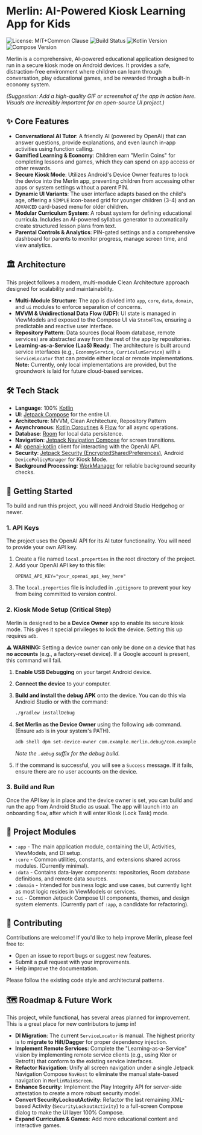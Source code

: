 # Merlin: AI-Powered Kiosk Learning App for Kids

![License: MIT+Common Clause](https://img.shields.io/badge/License-MIT-blue.svg)
![Build Status](https://img.shields.io/badge/build-passing-brightgreen)
![Kotlin Version](https://img.shields.io/badge/Kotlin-1.9.0-7F52FF)
![Compose Version](https://img.shields.io/badge/Compose-1.6.8-4285F4)

Merlin is a comprehensive, AI-powered educational application designed to run in a secure kiosk mode on Android devices. It provides a safe, distraction-free environment where children can learn through conversation, play educational games, and be rewarded through a built-in economy system.

*(Suggestion: Add a high-quality GIF or screenshot of the app in action here. Visuals are incredibly important for an open-source UI project.)*



## ✨ Core Features

*   **Conversational AI Tutor**: A friendly AI (powered by OpenAI) that can answer questions, provide explanations, and even launch in-app activities using function calling.
*   **Gamified Learning & Economy**: Children earn "Merlin Coins" for completing lessons and games, which they can spend on app access or other rewards.
*   **Secure Kiosk Mode**: Utilizes Android's Device Owner features to lock the device into the Merlin app, preventing children from accessing other apps or system settings without a parent PIN.
*   **Dynamic UI Variants**: The user interface adapts based on the child's age, offering a `SIMPLE` icon-based grid for younger children (3-4) and an `ADVANCED` card-based menu for older children.
*   **Modular Curriculum System**: A robust system for defining educational curricula. Includes an AI-powered syllabus generator to automatically create structured lesson plans from text.
*   **Parental Controls & Analytics**: PIN-gated settings and a comprehensive dashboard for parents to monitor progress, manage screen time, and view analytics.

## 🏛️ Architecture

This project follows a modern, multi-module Clean Architecture approach designed for scalability and maintainability.

*   **Multi-Module Structure**: The app is divided into `app`, `core`, `data`, `domain`, and `ui` modules to enforce separation of concerns.
*   **MVVM & Unidirectional Data Flow (UDF)**: UI state is managed in ViewModels and exposed to the Compose UI via `StateFlow`, ensuring a predictable and reactive user interface.
*   **Repository Pattern**: Data sources (local Room database, remote services) are abstracted away from the rest of the app by repositories.
*   **Learning-as-a-Service (LaaS) Ready**: The architecture is built around service interfaces (e.g., `EconomyService`, `CurriculumService`) with a `ServiceLocator` that can provide either local or remote implementations. **Note:** Currently, only local implementations are provided, but the groundwork is laid for future cloud-based services.

## 🛠️ Tech Stack

*   **Language**: 100% [Kotlin](https://kotlinlang.org/)
*   **UI**: [Jetpack Compose](https://developer.android.com/jetpack/compose) for the entire UI.
*   **Architecture**: MVVM, Clean Architecture, Repository Pattern
*   **Asynchronous**: [Kotlin Coroutines](https://kotlinlang.org/docs/coroutines-overview.html) & [Flow](https://kotlinlang.org/docs/flow.html) for all async operations.
*   **Database**: [Room](https://developer.android.com/training/data-storage/room) for local data persistence.
*   **Navigation**: [Jetpack Navigation Compose](https://developer.android.com/jetpack/compose/navigation) for screen transitions.
*   **AI**: [openai-kotlin](https://github.com/aallam/openai-kotlin) client for interacting with the OpenAI API.
*   **Security**: [Jetpack Security (EncryptedSharedPreferences)](https://developer.android.com/topic/security/data), Android `DevicePolicyManager` for Kiosk Mode.
*   **Background Processing**: [WorkManager](https://developer.android.com/topic/libraries/architecture/workmanager) for reliable background security checks.

## 🚀 Getting Started

To build and run this project, you will need Android Studio Hedgehog or newer.

### 1. API Keys

The project uses the OpenAI API for its AI tutor functionality. You will need to provide your own API key.

1.  Create a file named `local.properties` in the root directory of the project.
2.  Add your OpenAI API key to this file:
    ```properties
    OPENAI_API_KEY="your_openai_api_key_here"
    ```
3.  The `local.properties` file is included in `.gitignore` to prevent your key from being committed to version control.

### 2. Kiosk Mode Setup (Critical Step)

Merlin is designed to be a **Device Owner** app to enable its secure kiosk mode. This gives it special privileges to lock the device. Setting this up requires `adb`.

**⚠️ WARNING:** Setting a device owner can only be done on a device that has **no accounts** (e.g., a factory-reset device). If a Google account is present, this command will fail.

1.  **Enable USB Debugging** on your target Android device.
2.  **Connect the device** to your computer.
3.  **Build and install the debug APK** onto the device. You can do this via Android Studio or with the command:
    ```bash
    ./gradlew installDebug
    ```
4.  **Set Merlin as the Device Owner** using the following `adb` command. (Ensure `adb` is in your system's PATH).

    ```bash
    adb shell dpm set-device-owner com.example.merlin.debug/com.example.merlin.security.MerlinDeviceAdminReceiver
    ```
    *Note the `.debug` suffix for the debug build.*

5.  If the command is successful, you will see a `Success` message. If it fails, ensure there are no user accounts on the device.

### 3. Build and Run

Once the API key is in place and the device owner is set, you can build and run the app from Android Studio as usual. The app will launch into an onboarding flow, after which it will enter Kiosk (Lock Task) mode.

## 📁 Project Modules

*   `:app` - The main application module, containing the UI, Activities, ViewModels, and DI setup.
*   `:core` - Common utilities, constants, and extensions shared across modules. (Currently minimal).
*   `:data` - Contains data-layer components: repositories, Room database definitions, and remote data sources.
*   `:domain` - Intended for business logic and use cases, but currently light as most logic resides in ViewModels or services.
*   `:ui` - Common Jetpack Compose UI components, themes, and design system elements. (Currently part of `:app`, a candidate for refactoring).

## 🤝 Contributing

Contributions are welcome! If you'd like to help improve Merlin, please feel free to:
*   Open an issue to report bugs or suggest new features.
*   Submit a pull request with your improvements.
*   Help improve the documentation.

Please follow the existing code style and architectural patterns.

## 🗺️ Roadmap & Future Work

This project, while functional, has several areas planned for improvement. This is a great place for new contributors to jump in!

*   **DI Migration**: The current `ServiceLocator` is manual. The highest priority is to **migrate to Hilt/Dagger** for proper dependency injection.
*   **Implement Remote Services**: Complete the "Learning-as-a-Service" vision by implementing remote service clients (e.g., using Ktor or Retrofit) that conform to the existing service interfaces.
*   **Refactor Navigation**: Unify all screen navigation under a single Jetpack Navigation Compose `NavHost` to eliminate the manual state-based navigation in `MerlinMainScreen`.
*   **Enhance Security**: Implement the Play Integrity API for server-side attestation to create a more robust security model.
*   **Convert SecurityLockoutActivity**: Refactor the last remaining XML-based Activity (`SecurityLockoutActivity`) to a full-screen Compose dialog to make the UI layer 100% Compose.
*   **Expand Curriculum & Games**: Add more educational content and interactive games.
